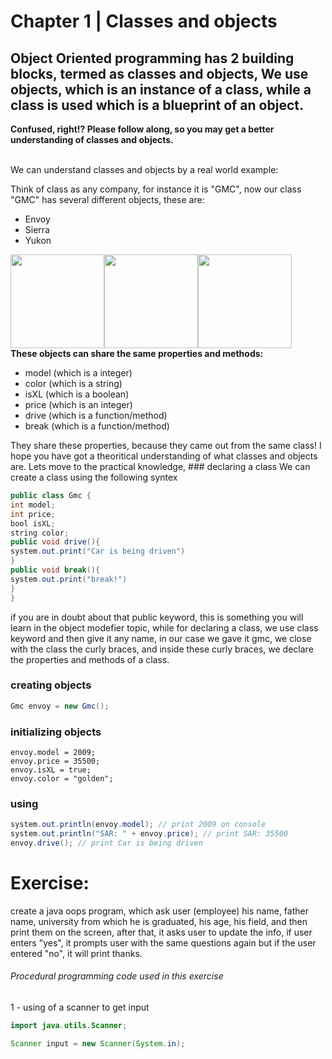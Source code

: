 # Chapter 1 | Classes and objects
<h2> Object Oriented programming has 2 building blocks, termed as classes and objects,
We use objects, which is an instance of a class, while a class is used which is a blueprint of an object.
</h2> <b> Confused, right!? Please follow along, so you may get a better understanding of classes and objects. </b>

<br />
<br />
<p> We can understand classes and objects by a real world example:</p>
<p>Think of class as any company, for instance it is "GMC", now our class "GMC" has several different objects, these are: </p>
<ul>
<li>Envoy</li>
<li>Sierra</li>
<li>Yukon</li>
</ul>
<center>
<div style="display:flex;">
<img height="150" id="envoy" src="https://user-images.githubusercontent.com/29815204/186344226-d75682bc-bca7-420b-9f7b-856e1b568b1b.jpg"/>
<img height="150" id="yukon" src="https://user-images.githubusercontent.com/29815204/186344255-338bf63b-90a8-4c90-b95e-755dbf530ef2.jpg"/>
<img height="150" id="sierra" src="https://user-images.githubusercontent.com/29815204/186344240-168d2eb1-7df5-415f-9f58-c15e1ce1a92a.jpg"/>
</div>
</center>
<b>These objects can share the same properties and methods:</b>
<ul>
   <li>
    model (which is a integer)
  </li>
  <li>
    color (which is a string)
  </li>
  <li>
    isXL (which is a boolean)
  </li>
  <li>
    price (which is an integer)
  </li>
   <li>
    drive (which is a function/method)
  </li>
   <li>
    break (which is a function/method)
  </li>
  </ul>
 They share these properties, because they came out from the same class! I hope you have got a theoritical understanding of what classes and objects are.
 Lets move to the practical knowledge,
 ### declaring a class
 We can create a class using the following syntex
 
 ```java
 public class Gmc {
 int model;
 int price;
 bool isXL;
 string color;
 public void drive(){
 system.out.print("Car is being driven")
 }
 public void break(){
 system.out.print("break!")
 }
 }
 ```
 if you are in doubt about that public keyword, this is something you will learn in the object modefier topic, while for declaring a class, we use class keyword and then give it any name, in our case we gave it gmc, we close with the class the curly braces, and inside these curly braces, we declare the properties and methods of a class.
 
### creating objects
```java
Gmc envoy = new Gmc();
```
### initializing objects
```
envoy.model = 2009;
envoy.price = 35500;
envoy.isXL = true;
envoy.color = "golden";
```
### using
```java
system.out.println(envoy.model); // print 2009 on console
system.out.println("SAR: " + envoy.price); // print SAR: 35500
envoy.drive(); // print Car is being driven
```
# Exercise:
create a java oops program, which ask user (employee) his name, father name, university from which he is graduated, his age, his field, and then print them on the screen, after that, it asks user to update the info, if user enters "yes", it prompts user with the same questions again but if the user entered "no", it will print thanks.

###### Procedural programming code used in this exercise
1 - using of a scanner to get input

```java
import java.utils.Scanner;
```
```java
Scanner input = new Scanner(System.in);
```
